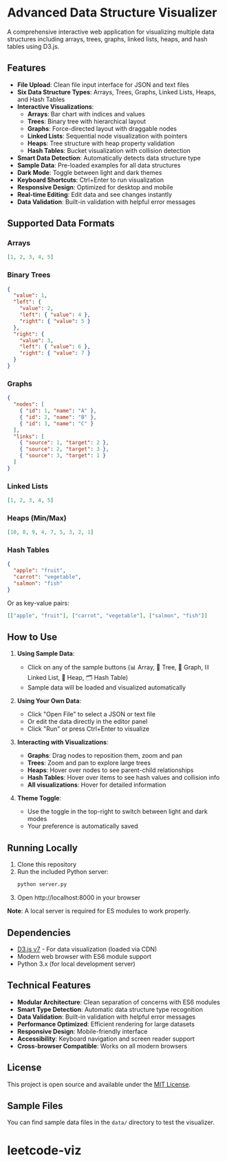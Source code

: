 # Advanced Data Structure Visualizer

A comprehensive interactive web application for visualizing multiple data structures including arrays, trees, graphs, linked lists, heaps, and hash tables using D3.js.

## Features

- **File Upload**: Clean file input interface for JSON and text files
- **Six Data Structure Types**: Arrays, Trees, Graphs, Linked Lists, Heaps, and Hash Tables
- **Interactive Visualizations**:
  - **Arrays**: Bar chart with indices and values
  - **Trees**: Binary tree with hierarchical layout
  - **Graphs**: Force-directed layout with draggable nodes
  - **Linked Lists**: Sequential node visualization with pointers
  - **Heaps**: Tree structure with heap property validation
  - **Hash Tables**: Bucket visualization with collision detection
- **Smart Data Detection**: Automatically detects data structure type
- **Sample Data**: Pre-loaded examples for all data structures
- **Dark Mode**: Toggle between light and dark themes
- **Keyboard Shortcuts**: Ctrl+Enter to run visualization
- **Responsive Design**: Optimized for desktop and mobile
- **Real-time Editing**: Edit data and see changes instantly
- **Data Validation**: Built-in validation with helpful error messages

## Supported Data Formats

### Arrays
```json
[1, 2, 3, 4, 5]
```

### Binary Trees
```json
{
  "value": 1,
  "left": {
    "value": 2,
    "left": { "value": 4 },
    "right": { "value": 5 }
  },
  "right": {
    "value": 3,
    "left": { "value": 6 },
    "right": { "value": 7 }
  }
}
```

### Graphs
```json
{
  "nodes": [
    { "id": 1, "name": "A" },
    { "id": 2, "name": "B" },
    { "id": 3, "name": "C" }
  ],
  "links": [
    { "source": 1, "target": 2 },
    { "source": 2, "target": 3 },
    { "source": 3, "target": 1 }
  ]
}
```

### Linked Lists
```json
[1, 2, 3, 4, 5]
```

### Heaps (Min/Max)
```json
[10, 8, 9, 4, 7, 5, 3, 2, 1]
```

### Hash Tables
```json
{
  "apple": "fruit",
  "carrot": "vegetable",
  "salmon": "fish"
}
```

Or as key-value pairs:
```json
[["apple", "fruit"], ["carrot", "vegetable"], ["salmon", "fish"]]
```

## How to Use

1. **Using Sample Data**:
   - Click on any of the sample buttons (📊 Array, 🌳 Tree, 🔗 Graph, ⛓️ Linked List, 🔺 Heap, 🗂️ Hash Table)
   - Sample data will be loaded and visualized automatically

2. **Using Your Own Data**:
   - Click "Open File" to select a JSON or text file
   - Or edit the data directly in the editor panel
   - Click "Run" or press Ctrl+Enter to visualize

3. **Interacting with Visualizations**:
   - **Graphs**: Drag nodes to reposition them, zoom and pan
   - **Trees**: Zoom and pan to explore large trees
   - **Heaps**: Hover over nodes to see parent-child relationships
   - **Hash Tables**: Hover over items to see hash values and collision info
   - **All visualizations**: Hover for detailed information

4. **Theme Toggle**:
   - Use the toggle in the top-right to switch between light and dark modes
   - Your preference is automatically saved

## Running Locally

1. Clone this repository
2. Run the included Python server:
   ```bash
   python server.py
   ```
3. Open http://localhost:8000 in your browser

**Note**: A local server is required for ES modules to work properly.

## Dependencies

- [D3.js v7](https://d3js.org/) - For data visualization (loaded via CDN)
- Modern web browser with ES6 module support
- Python 3.x (for local development server)

## Technical Features

- **Modular Architecture**: Clean separation of concerns with ES6 modules
- **Smart Type Detection**: Automatic data structure type recognition
- **Data Validation**: Built-in validation with helpful error messages
- **Performance Optimized**: Efficient rendering for large datasets
- **Responsive Design**: Mobile-friendly interface
- **Accessibility**: Keyboard navigation and screen reader support
- **Cross-browser Compatible**: Works on all modern browsers

## License

This project is open source and available under the [MIT License](LICENSE).

## Sample Files

You can find sample data files in the `data/` directory to test the visualizer.
# leetcode-viz
